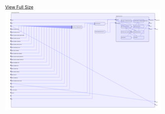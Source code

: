 [View Full Size](https://raw.githubusercontent.com/mingfang/terraform-k8s-modules/master/modules/appsmith/editor/diagram.svg?sanitize=true)<img src="diagram.svg"/>

